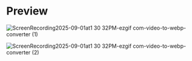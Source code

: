 # Preview

![ScreenRecording2025-09-01at1 30 32PM-ezgif com-video-to-webp-converter (1)](https://github.com/user-attachments/assets/6a57bc75-6b0f-439c-84cc-a96f66fa1871)


![ScreenRecording2025-09-01at1 30 32PM-ezgif com-video-to-webp-converter (2)](https://github.com/user-attachments/assets/533ebc65-1943-4473-847f-c25e7af58aba)
